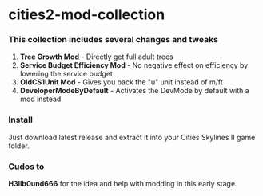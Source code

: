 # cities2-mod-collection

### This collection includes several changes and tweaks
1. **Tree Growth Mod** - Directly get full adult trees
2. **Service Budget Efficiency Mod** - No negative effect on efficiency by lowering the service budget
3. **OldCS1Unit Mod** - Gives you back the "u" unit instead of m/ft
4. **DeveloperModeByDefault** - Activates the DevMode by default with a mod instead

### Install
Just download latest release and extract it into your Cities Skylines II game folder.

### Cudos to
**H3llb0und666** for the idea and help with modding in this early stage.
